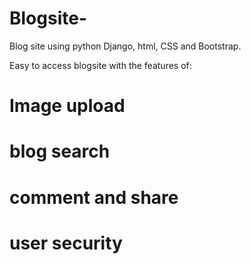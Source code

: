 # Blogsite-
Blog site using python Django, html, CSS and Bootstrap.

Easy to access blogsite with the features of:

# Image upload
# blog search
# comment and share
# user security

